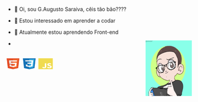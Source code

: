 - 👋 Oi, sou G.Augusto Saraiva, cêis tão bão????
- 👀 Estou interessado em aprender a codar
- 🌱 Atualmente estou aprendendo  Front-end

- <main>
  <img align="right" alt="Saraiva-desenho" height="150" width="125" src="https://github.com/G-Augusto-Saraiva/github-readme-stats/blob/master/download20230903124248.png">
</main>

  <div style="display: inline_block"><br>
  <img align="center" alt="Saraiva-HTML" height="30" width="40" src="https://raw.githubusercontent.com/devicons/devicon/master/icons/html5/html5-original.svg">
  <img align="center" alt="Saraiva-CSS" height="30" width="40" src="https://raw.githubusercontent.com/devicons/devicon/master/icons/css3/css3-original.svg">
   <img align="center" alt="Saraiva-Js" height="30" width="40" src="https://raw.githubusercontent.com/devicons/devicon/master/icons/javascript/javascript-plain.svg">
    </div>

<!---
G-Augusto-Saraiva/G-Augusto-Saraiva is a ✨ special ✨ repository because its `README.md` (this file) appears on your GitHub profile.
You can click the Preview link to take a look at your changes.
--->

